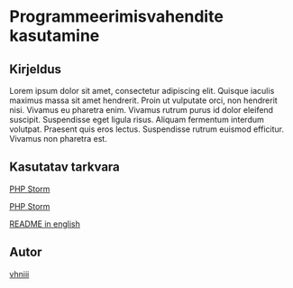 # Programmeerimisvahendite kasutamine
## Kirjeldus

Lorem ipsum dolor sit amet, consectetur adipiscing elit. Quisque iaculis maximus massa sit amet hendrerit. Proin ut vulputate orci, non hendrerit nisi. Vivamus eu pharetra enim. Vivamus rutrum purus id dolor eleifend suscipit. Suspendisse eget ligula risus. Aliquam fermentum interdum volutpat. Praesent quis eros lectus. Suspendisse rutrum euismod efficitur. Vivamus non pharetra est.

## Kasutatav tarkvara
[PHP Storm](https://www.jetbrains.com/phpstorm/?fromMenu)

[PHP Storm](https://www.jetbrains.com/phpstorm/?fromMenu)

[README in english](https://github.com/vhniii/pvk_vs18_2/blob/master/README.en.md)

## Autor
[vhniii](https://github.com/vhniii)

